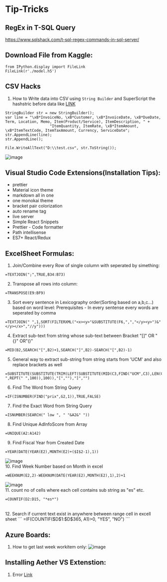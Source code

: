 # Tip-Tricks

## RegEx in T-SQL Query
https://www.sqlshack.com/t-sql-regex-commands-in-sql-server/

## Download File from Kaggle:
```
from IPython.display import FileLink
FileLink(r'./model.h5')
```

## CSV Hacks
1. How to Write data into CSV using `String Builder` and SuperScript the hashstric before data like [LINK](https://stackoverflow.com/questions/23862622/how-to-format-superscript-string-in-c)
```
StringBuilder str = new StringBuilder();
var line = "\xB*InvoiceNo, \xB*Customer, \xB*InvoiceDate, \xB*DueDate, Term, Location, Memo, Item(Product/Service), ItemDescription, " +
                    "ItemQuantity, ItemRate, \xB*ItemAmount, \xB*ItemTextCode, ItemTaxAmount, Currency, ServiceDate";
str.AppendLine(line);
str.AppendLine();

File.WriteAllText("D:\\test.csv", str.ToString());
```
![image](https://user-images.githubusercontent.com/86957308/193277709-f5fb7baf-1612-4609-addc-d6d81078b752.png)


## Visual Studio Code Extensions(Installation Tips):
- prettier
- Material icon theme
- markdown all in one
- one monokai theme
- bracket pair colorization
- auto rename tag
- live server
- Simple React Snippets
- Prettier - Code formatter
- Path intellisense
- ES7+ React/Redux


## ExcelSheet Formulas:
1. Join/Combine every Row of single column with seperated by simething: 
  ``` 
  =TEXTJOIN(";",TRUE,B34:B73)
  ```
2. Transpose all rows into column:
  ```
  =TRANSPOSE(E9:BF9)
  ```
3. Sort every sentence in Lexicography order(Sorting based on a,b,c...) based on word level: Prerequisites - In every sentense every words are seperated by comma
  ```
  =TEXTJOIN(" ",1,SORT(FILTERXML("<x><y>"&SUBSTITUTE(F6,",","</y><y>")&"</y></x>","//y")))
  ```
4. Extract sub-text from string whose sub-text between Bracket "[]" OR "{}" OR"()"
  ```
  =MID(B2,SEARCH("[",B2)+1,SEARCH("]",B2)-SEARCH("[",B2)-1)
  ```
5. General way to extract sub-string from string starts from 'UCM' and also replace brackets as well
  ```
  =SUBSTITUTE(SUBSTITUTE(TRIM(LEFT(SUBSTITUTE(MID(C3,FIND("UCM",C3),LEN(C3))," ",REPT(" ",100)),100)),"[",""),"]","")
  ```
6. Find The Word from String Query
  ```
  =IF(ISNUMBER(FIND("prix",G2,1)),TRUE,FALSE)
  ```
7. Find the Exact Word from String Query
  ```
  =ISNUMBER(SEARCH(" low ", " "&A2&" "))
  ```
8. Find Unique AdInfoScore from Array
  ```
  =UNIQUE(A2:A142)
  ```
9. Find Fiscal Year from Created Date
  ```
  =YEAR(DATE(YEAR(E2),MONTH(E2)+($I$2-1),1))
  ```
  ![image](https://user-images.githubusercontent.com/86957308/189090097-38a6902d-8b43-4c06-b5af-3b1a518218a1.png)
  <br>
10. Find Week Number based on Month in excel
  ```
  =WEEKNUM(E2,2)-WEEKNUM(DATE(YEAR(E2),MONTH(E2),1),2)+1
  ```
  ![image](https://user-images.githubusercontent.com/86957308/197994562-684332c3-3525-415f-bfdd-013c0f94bf2a.png)
   <br>
11. count no of cells where each cell contains sub string as "es" etc.
   ```
   =COUNTIF(D2:D15, "*es*")
   ```
  <br>
12. Search if current text exist in anywhere between range cell in excell sheet
  ```
  =IF(COUNTIF($D$1:$D$365, A1)>0, "YES", "NO")
  ```


## Azure Boards:

1. How to get last week workitem only:
![image](https://user-images.githubusercontent.com/86957308/165046225-e22f3ad5-7db4-4553-8c7e-cc0bcf9bb4e8.png)


## Installing Aether VS Extenstion:

1. Error [Link](https://stackoverflow.com/questions/69218960/cannot-install-an-extension-in-visual-studio-2019-due-to-missing-references/69226397#69226397)

